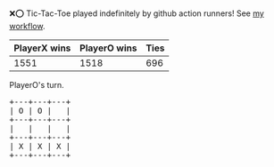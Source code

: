 :x::o: Tic-Tac-Toe played indefinitely by github action runners! See [my workflow](.github/workflows/play.yaml).

|PlayerX wins|PlayerO wins|Ties|
|-|-|-|
|1551|1518|696|

PlayerO's turn.

<pre>
+---+---+---+
| O | O |   |
+---+---+---+
|   |   |   |
+---+---+---+
| X | X | X |
+---+---+---+
</pre>